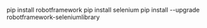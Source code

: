 pip install robotframework
pip install selenium
pip install --upgrade robotframework-seleniumlibrary